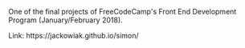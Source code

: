 <p>One of the final projects of FreeCodeCamp's Front End Development Program (January/February 2018).</p>
<p>Link: https://jackowiak.github.io/simon/</p>
